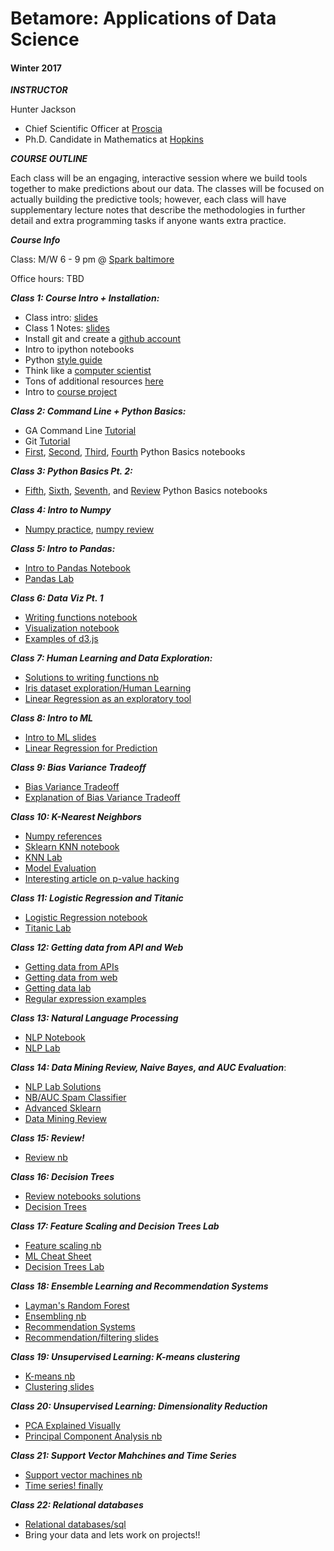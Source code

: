# Betamore: Applications of Data Science
#### Winter 2017

***INSTRUCTOR***

Hunter Jackson

*	Chief Scientific Officer at [Proscia](https://www.proscia.com)
*	Ph.D. Candidate in Mathematics at [Hopkins](https://www.math.jhu.edu)

***COURSE OUTLINE***

Each class will be an engaging, interactive session where we build tools together to make predictions about our data. The classes will be focused on actually building the predictive tools; however, each class will have supplementary lecture notes that describe the methodologies in further detail and extra programming tasks if anyone wants extra practice.


***Course Info***

Class: M/W 6 - 9 pm @ [Spark baltimore](http://spark-bmore.com/)

Office hours: TBD



***Class 1: Course Intro + Installation:***


*	Class intro: [slides](https://github.com/betamore/datasciencew17/blob/master/slides/DS_courseintro.pdf)
*	Class 1 Notes: [slides](https://github.com/betamore/datasciencew17/blob/master/slides/DS_lecture1.pdf)
* 	Install git and create a [github account](https://github.com)
* 	Intro to ipython notebooks
* 	Python [style guide](https://www.python.org/dev/peps/pep-0008/)
* 	Think like a [computer scientist](http://interactivepython.org/runestone/static/thinkcspy/toc.html#t-o-c)
* 	Tons of additional resources [here](https://github.com/betamore/datasciencew17/blob/master/notes/additional_resources.md)
* 	Intro to [course project](https://github.com/betamore/datasciencew17/blob/master/notes/course_project.md)


***Class 2: Command Line + Python Basics:***

*	GA Command Line [Tutorial](http://generalassembly.github.io/prework/cl/#/)
*	Git [Tutorial](https://try.github.io/levels/1/challenges/1)
*	[First](https://github.com/betamore/datasciencew17/blob/master/notebooks/01.ipynb), [Second](https://github.com/betamore/datasciencew17/blob/master/notebooks/02.ipynb), [Third](https://github.com/betamore/datasciencew17/blob/master/notebooks/03.ipynb), [Fourth](https://github.com/betamore/datasciencew17/blob/master/notebooks/04.ipynb) Python Basics notebooks


***Class 3: Python Basics Pt. 2:***

*	[Fifth](https://github.com/betamore/datasciencew17/blob/master/notebooks/05.ipynb), [Sixth](https://github.com/betamore/datasciencew17/blob/master/notebooks/06.ipynb), [Seventh](https://github.com/betamore/datasciencew17/blob/master/notebooks/07.ipynb), and [Review](https://github.com/betamore/datasciencew17/blob/master/notebooks/python-basics.ipynb) Python Basics notebooks

***Class 4: Intro to Numpy***

*	[Numpy practice](https://github.com/betamore/datasciencew17/blob/master/notebooks/np-practice.ipynb), [numpy review](https://github.com/betamore/datasciencew17/blob/master/notebooks/numpy-review.ipynb)


***Class 5: Intro to Pandas:***

*	[Intro to Pandas Notebook](https://github.com/betamore/datasciencew17/blob/master/notebooks/02-pandas.ipynb)
*	[Pandas Lab](https://github.com/betamore/datasciencew17/blob/master/notebooks/02_pandas_lab.ipynb)

***Class 6: Data Viz Pt. 1***

* [Writing functions notebook](https://github.com/betamore/datasciencew17/blob/master/notebooks/02_practice_exercises.ipynb)
* [Visualization notebook](https://github.com/betamore/datasciencew17/blob/master/notebooks/03-visualisation.ipynb)
* [Examples of d3.js](https://github.com/d3/d3/wiki/Gallery)

***Class 7: Human Learning and Data Exploration:***

* [Solutions to writing functions nb](https://github.com/betamore/datasciencew17/blob/master/notebooks/02_practice_exercises-solution.ipynb)
* [Iris dataset exploration/Human Learning](https://github.com/betamore/datasciencew17/blob/master/notebooks/04_iris_prework.ipynb)
* [Linear Regression as an exploratory tool](https://github.com/betamore/datasciencew17/blob/master/notebooks/04-linear_regression.ipynb)


***Class 8: Intro to ML***

* [Intro to ML slides](https://github.com/betamore/datasciencew17/blob/master/slides/DS_Lecture2.pdf)
* [Linear Regression for Prediction](https://github.com/betamore/datasciencew17/blob/master/notebooks/05_linear_regression.ipynb)


***Class 9: Bias Variance Tradeoff***

* [Bias Variance Tradeoff](https://github.com/betamore/datasciencew17/blob/master/notebooks/05_bias_variance_tradeoff.ipynb)
*  [Explanation of Bias Variance Tradeoff](http://scott.fortmann-roe.com/docs/BiasVariance.html)


***Class 10: K-Nearest Neighbors***

* [Numpy references](https://github.com/betamore/datasciencew17/blob/master/notebooks/04_numpy_ref.ipynb)
* [Sklearn KNN notebook](https://github.com/betamore/datasciencew17/blob/master/notebooks/04_sklearn_knn.ipynb)
* [KNN Lab](https://github.com/betamore/datasciencew17/blob/master/notebooks/04_knn_lab.ipynb)
* [Model Evaluation](https://github.com/betamore/datasciencew17/blob/master/notebooks/05_model_evaluation.ipynb)
* [Interesting article on p-value hacking](https://www.dailydot.com/parsec/data-manipulation-tool-science-p-hacking/)

***Class 11: Logistic Regression and Titanic***

* [Logistic Regression notebook](https://github.com/betamore/datasciencew17/blob/master/notebooks/06_logistic_regression.ipynb)
* [Titanic Lab](https://github.com/betamore/datasciencew17/blob/master/notebooks/06_titanic.md)

***Class 12: Getting data from API and Web***

* [Getting data from APIs](https://github.com/betamore/datasciencew17/blob/master/notebooks/03_getting_data_from_api.ipynb)
* [Getting data from web](https://github.com/betamore/datasciencew17/blob/master/notebooks/03_getting_data_from_web.ipynb)
* [Getting data lab](https://github.com/betamore/datasciencew17/blob/master/notebooks/03_getting_data_lab.ipynb)
* [Regular expression examples](https://github.com/betamore/datasciencew17/blob/master/notebooks/03_regex_example.ipynb)

***Class 13: Natural Language Processing***

* [NLP Notebook](https://github.com/betamore/datasciencew17/blob/master/notebooks/07_nlp.ipynb)
* [NLP Lab](https://github.com/betamore/datasciencew17/blob/master/notebooks/07_nlp_lab.ipynb)

***Class 14: Data Mining Review, Naive Bayes, and AUC Evaluation***:

* [NLP Lab Solutions](https://github.com/betamore/datasciencew17/blob/master/notebooks/07_nlp_lab_solutions.ipynb)
* [NB/AUC Spam Classifier](https://github.com/betamore/datasciencew17/blob/master/notebooks/08_naive_bayes_roc_auc.ipynb)
* [Advanced Sklearn](https://github.com/betamore/datascienceF16/blob/master/notebooks/09_advanced_sklearn.ipynb)
* [Data Mining Review](https://github.com/betamore/datascienceF16/blob/master/notebooks/06-data_mining_sklearn.ipynb)

***Class 15: Review!***

* [Review nb](https://github.com/betamore/datasciencew17/blob/master/notebooks/10_review.ipynb	)

***Class 16: Decision Trees***

* [Review notebooks solutions](https://github.com/betamore/datasciencew17/blob/master/notebooks/10_review-solutions.ipynb)
* [Decision Trees](https://github.com/betamore/datasciencew17/blob/master/notebooks/11_decision_trees.ipynb)

***Class 17: Feature Scaling and Decision Trees Lab***

* [Feature scaling nb](https://github.com/betamore/datasciencew17/blob/master/notebooks/12-feature_scaling_model_importance.ipynb)
* [ML Cheat Sheet](http://ryancompton.net/assets/ml_cheat_sheet/supervised_learning.html)
* [Decision Trees Lab](https://github.com/betamore/datasciencew17/blob/master/notebooks/decisiontrees_lab.ipynb)

***Class 18: Ensemble Learning and Recommendation Systems***

* [Layman's Random Forest](https://www.quora.com/How-does-randomization-in-a-random-forest-work/answer/Edwin-Chen-1)
* [Ensembling nb](https://github.com/betamore/datasciencew17/blob/master/notebooks/12_ensembling.ipynb)
* [Recommendation Systems](https://github.com/betamore/datasciencew17/blob/master/notebooks/recommender_systems.ipynb)
* [Recommendation/filtering slides](https://github.com/betamore/datasciencew17/blob/master/slides/DS_lecture5.pdf)

***Class 19: Unsupervised Learning: K-means clustering***

* [K-means nb](https://github.com/betamore/datasciencew17/blob/master/notebooks/14_clustering.ipynb)
* [Clustering slides](https://github.com/betamore/datasciencew17/blob/master/slides/DS_lecture4.pdf)

***Class 20: Unsupervised Learning: Dimensionality Reduction***

* [PCA Explained Visually](http://setosa.io/ev/principal-component-analysis/)
* [Principal Component Analysis nb](https://github.com/betamore/datasciencew17/blob/master/notebooks/13_pca.ipynb)


***Class 21: Support Vector Mahchines and Time Series***

* [Support vector machines nb](https://github.com/betamore/datasciencew17/blob/master/notebooks/14-support_vector_machines.ipynb)
* [Time series! finally](https://github.com/betamore/datasciencew17/blob/master/notebooks/05-time_series.ipynb)

***Class 22: Relational databases***

* [Relational databases/sql](https://github.com/betamore/datasciencew17/blob/master/notebooks/17-relational_databases.ipynb)
* Bring your data and lets work on projects!!










